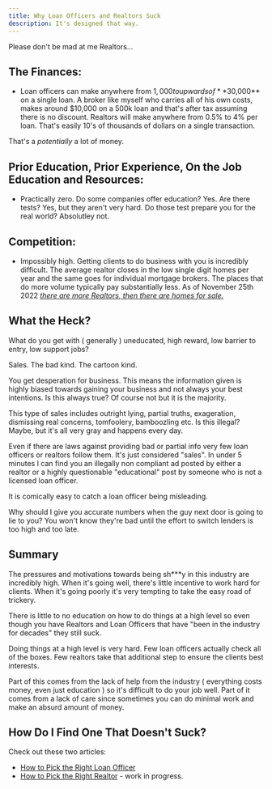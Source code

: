 ```yaml
---
title: Why Loan Officers and Realtors Suck
description: It's designed that way. 
---
```


Please don't be mad at me Realtors...

## The Finances:

* Loan officers can make anywhere from $1,000 to upwards of **$30,000** on a single loan. A broker like myself  who carries 
all of his own costs, makes around $10,000 on a 500k loan and that's after tax assuming there is no discount.
Realtors will make anywhere from 0.5% to 4% per loan. That's easily 10's of thousands of dollars on a single transaction. 

That's a <i>potentially</i> a lot of money.


## Prior Education, Prior Experience, On the Job Education and Resources:

* Practically zero. Do some companies offer education? Yes. Are there tests? Yes, but they aren't very hard. Do those test prepare you for the real world? 
Absolutley not. 

## Competition: 

* Impossibly high. Getting clients to do business with you is incredibly difficult. The average realtor closes in the low
single digit homes per year and the same goes for individual mortgage brokers. The places that do more volume typically 
pay substantially less. 
As of November 25th 2022 *<u>there are more Realtors, then there are homes for sale.</u>*

## What the Heck? 

What do you get with ( generally ) uneducated, high reward, low barrier to entry, low support jobs? 

Sales. The bad kind. The cartoon kind.  

You get desperation for business. This means the information given is highly biased towards gaining your business 
and not always your best intentions. Is this always true? Of course not but it is the majority.

This type of sales includes outright lying, partial truths, exageration, dismissing real concerns, 
tomfoolery, bamboozling etc. Is this illegal? Maybe, but it's all very gray and happens every day.

Even if there are laws against providing bad or partial info very few loan officers or realtors 
follow them. It's just considered "sales". In under 5 minutes I can find you an illegally non compliant ad posted 
by either a realtor or a highly questionable "educational" post by someone who is not a licensed loan officer. 

It is comically easy to catch a loan officer being misleading. 

Why should I give you accurate numbers when the guy next door is going to lie to you? You won't know they're bad
until the effort to switch lenders is too high and too late.

## Summary

The pressures and motivations towards being sh***y in this industry are incredibly high. When it's going well, there's 
little incentive to work hard for clients. When it's going poorly it's very tempting to take the easy road of trickery.  

There is little to no education on how to do things at a high level so even though you have Realtors and Loan Officers that 
have "been in the industry for decades" they still suck. 

Doing things at a high level is very hard. Few loan officers actually check all of the boxes. Few realtors take 
that additional step to ensure the clients best interests.

Part of this comes from the lack of help from the industry ( everything costs money, even just education ) so it's difficult
to do your job well. Part of it comes from a lack of care since sometimes you can do minimal work and make an absurd amount of money.


## How Do I Find One That Doesn't Suck?

Check out these two articles:

* [How to Pick the Right Loan Officer](docs/guides/choosing-a-loan-officer.md)
* [How to Pick the Right Realtor](/work-in-progress) - work in progress.
